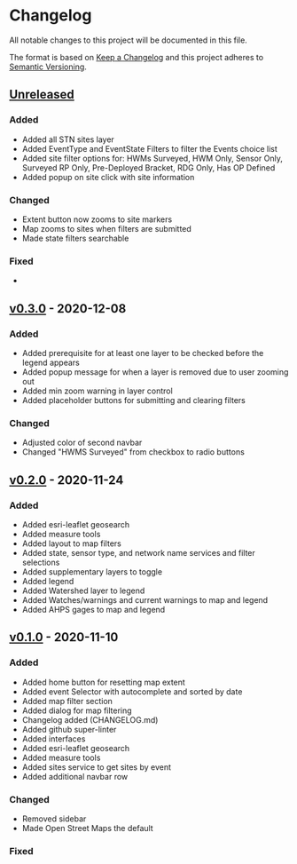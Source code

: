 # Changelog

All notable changes to this project will be documented in this file.

The format is based on [Keep a Changelog](http://keepachangelog.com/en/1.0.0/)
and this project adheres to [Semantic Versioning](http://semver.org/spec/v2.0.0.html).

## [Unreleased](https://github.com/USGS-WiM/stnweb2/tree/dev)

### Added

-   Added all STN sites layer
-   Added EventType and EventState Filters to filter the Events choice list
-   Added site filter options for: HWMs Surveyed, HWM Only, Sensor Only, Surveyed RP Only, Pre-Deployed Bracket, RDG Only, Has OP Defined
-   Added popup on site click with site information

### Changed

-   Extent button now zooms to site markers
-   Map zooms to sites when filters are submitted
-   Made state filters searchable

### Fixed

-

## [v0.3.0](https://github.com/USGS-WiM/stnweb2/releases/tag/v0.3.0) - 2020-12-08

### Added

-   Added prerequisite for at least one layer to be checked before the legend appears
-   Added popup message for when a layer is removed due to user zooming out
-   Added min zoom warning in layer control
-   Added placeholder buttons for submitting and clearing filters

### Changed

-   Adjusted color of second navbar
-   Changed "HWMS Surveyed" from checkbox to radio buttons

## [v0.2.0](https://github.com/USGS-WiM/stnweb2/releases/tag/v0.2.0) - 2020-11-24

### Added

-   Added esri-leaflet geosearch
-   Added measure tools
-   Added layout to map filters
-   Added state, sensor type, and network name services and filter selections
-   Added supplementary layers to toggle
-   Added legend
-   Added Watershed layer to legend
-   Added Watches/warnings and current warnings to map and legend
-   Added AHPS gages to map and legend

## [v0.1.0](https://github.com/USGS-WiM/stnweb2/releases/tag/v0.1.0) - 2020-11-10

### Added

-   Added home button for resetting map extent
-   Added event Selector with autocomplete and sorted by date
-   Added map filter section
-   Added dialog for map filtering
-   Changelog added (CHANGELOG.md)
-   Added github super-linter
-   Added interfaces
-   Added esri-leaflet geosearch
-   Added measure tools
-   Added sites service to get sites by event
-   Added additional navbar row

### Changed

-   Removed sidebar
-   Made Open Street Maps the default

### Fixed
